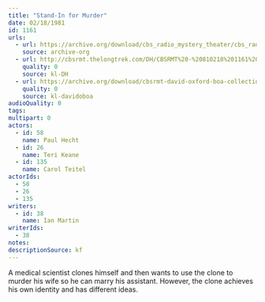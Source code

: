 ```yaml
---
title: "Stand-In for Murder"
date: 02/18/1981
id: 1161
urls: 
  - url: https://archive.org/download/cbs_radio_mystery_theater/cbs_radio_mystery_theater-1151-1200.zip/cbs_radio_mystery_theater-1151-1200%2Fcbsrmt_1161_stand_in_for_murder.mp3
    source: archive-org
  - url: http://cbsrmt.thelongtrek.com/DH/CBSRMT%20-%20810218%201161%20Stand-In%20for%20Murder_dh.mp3
    quality: 0
    source: kl-DH
  - url: https://archive.org/download/cbsrmt-david-oxford-boa-collection/CBSRMT-810218-1161-Stand-In-for-Murder-(32-22)-[2007]-{BoA}.mp3
    quality: 0
    source: kl-davidoboa
audioQuality: 0
tags: 
multipart: 0
actors:  
  - id: 58
    name: Paul Hecht  
  - id: 26
    name: Teri Keane  
  - id: 135
    name: Carol Teitel
actorIds:  
  - 58  
  - 26  
  - 135
writers:  
  - id: 38
    name: Ian Martin
writerIds:  
  - 38
notes: 
descriptionSource: kf
---
```

A medical scientist clones himself and then wants to use the clone to murder his wife so he can marry his assistant. However, the clone achieves his own identity and has different ideas.
